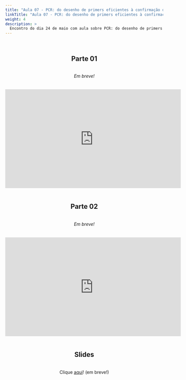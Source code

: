 ```yaml
---
title: "Aula 07 - PCR: do desenho de primers eficientes à confirmação da amplificação por eletroforese"
linkTitle: "Aula 07 - PCR: do desenho de primers eficientes à confirmação da amplificação por eletroforese"
weight: 4
description: >
  Encontro do dia 24 de maio com aula sobre PCR: do desenho de primers eficientes à confirmação da amplificação por eletroforese 
---
```


<br>
<div align="center">
<h2>Parte 01</h2>
<br>
<i>Em breve!</i>
<br><br><br>
<iframe width="560" height="315" src="https://www.youtube.com/embed/" frameborder="0" allow="accelerometer; autoplay; clipboard-write; encrypted-media; gyroscope; picture-in-picture" allowfullscreen></iframe>
<br><br>

<h2>Parte 02</h2>
<br>
<i>Em breve!</i>
<br><br><br>
<iframe width="560" height="315" src="https://www.youtube.com/embed/" frameborder="0" allow="accelerometer; autoplay; clipboard-write; encrypted-media; gyroscope; picture-in-picture" allowfullscreen></iframe>
<br><br>

<h2>Slides</h2>
<br>
Clique <a href="">aqui</a>! (em breve!)
</div>